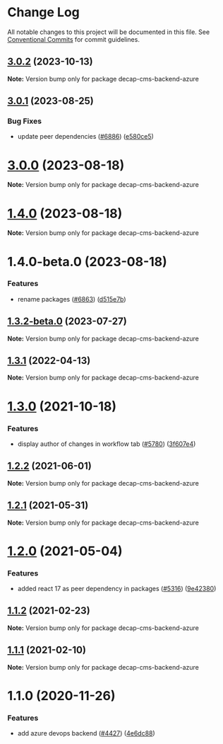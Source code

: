 # Change Log

All notable changes to this project will be documented in this file.
See [Conventional Commits](https://conventionalcommits.org) for commit guidelines.

## [3.0.2](https://github.com/decaporg/decap-cms/compare/decap-cms-backend-azure@3.0.1...decap-cms-backend-azure@3.0.2) (2023-10-13)

**Note:** Version bump only for package decap-cms-backend-azure





## [3.0.1](https://github.com/decaporg/decap-cms/compare/decap-cms-backend-azure@3.0.0...decap-cms-backend-azure@3.0.1) (2023-08-25)


### Bug Fixes

* update peer dependencies ([#6886](https://github.com/decaporg/decap-cms/issues/6886)) ([e580ce5](https://github.com/decaporg/decap-cms/commit/e580ce52ce5f80fa040e8fbcab7fed0744f4f695))





# [3.0.0](https://github.com/decaporg/decap-cms/compare/decap-cms-backend-azure@1.4.0...decap-cms-backend-azure@3.0.0) (2023-08-18)

**Note:** Version bump only for package decap-cms-backend-azure





# [1.4.0](https://github.com/decaporg/decap-cms/compare/decap-cms-backend-azure@1.4.0-beta.0...decap-cms-backend-azure@1.4.0) (2023-08-18)

**Note:** Version bump only for package decap-cms-backend-azure





# 1.4.0-beta.0 (2023-08-18)


### Features

* rename packages ([#6863](https://github.com/decaporg/decap-cms/issues/6863)) ([d515e7b](https://github.com/decaporg/decap-cms/commit/d515e7bd33216a775d96887b08c4f7b1962941bb))





## [1.3.2-beta.0](https://github.com/decaporg/decap-cms/compare/decap-cms-backend-azure@1.3.1...decap-cms-backend-azure@1.3.2-beta.0) (2023-07-27)

**Note:** Version bump only for package decap-cms-backend-azure





## [1.3.1](https://github.com/decaporg/decap-cms/compare/decap-cms-backend-azure@1.3.0...decap-cms-backend-azure@1.3.1) (2022-04-13)

**Note:** Version bump only for package decap-cms-backend-azure





# [1.3.0](https://github.com/decaporg/decap-cms/compare/decap-cms-backend-azure@1.2.2...decap-cms-backend-azure@1.3.0) (2021-10-18)


### Features

* display author of changes in workflow tab ([#5780](https://github.com/decaporg/decap-cms/issues/5780)) ([3f607e4](https://github.com/decaporg/decap-cms/commit/3f607e41d9c4d8fe5329a9ab6841cada7742825e))





## [1.2.2](https://github.com/decaporg/decap-cms/tree/master/packages/decap-cms-backend-azure/compare/decap-cms-backend-azure@1.2.1...decap-cms-backend-azure@1.2.2) (2021-06-01)

**Note:** Version bump only for package decap-cms-backend-azure





## [1.2.1](https://github.com/decaporg/decap-cms/tree/master/packages/decap-cms-backend-azure/compare/decap-cms-backend-azure@1.2.0...decap-cms-backend-azure@1.2.1) (2021-05-31)

**Note:** Version bump only for package decap-cms-backend-azure





# [1.2.0](https://github.com/decaporg/decap-cms/tree/master/packages/decap-cms-backend-azure/compare/decap-cms-backend-azure@1.1.2...decap-cms-backend-azure@1.2.0) (2021-05-04)


### Features

* added react 17 as peer dependency in packages ([#5316](https://github.com/decaporg/decap-cms/tree/master/packages/decap-cms-backend-azure/issues/5316)) ([9e42380](https://github.com/decaporg/decap-cms/tree/master/packages/decap-cms-backend-azure/commit/9e423805707321396eec137f5b732a5b07a0dd3f))





## [1.1.2](https://github.com/decaporg/decap-cms/tree/master/packages/decap-cms-backend-azure/compare/decap-cms-backend-azure@1.1.1...decap-cms-backend-azure@1.1.2) (2021-02-23)

**Note:** Version bump only for package decap-cms-backend-azure





## [1.1.1](https://github.com/decaporg/decap-cms/tree/master/packages/decap-cms-backend-azure/compare/decap-cms-backend-azure@1.1.0...decap-cms-backend-azure@1.1.1) (2021-02-10)

**Note:** Version bump only for package decap-cms-backend-azure





# 1.1.0 (2020-11-26)


### Features

* add azure devops backend ([#4427](https://github.com/decaporg/decap-cms/tree/master/packages/decap-cms-backend-azure/issues/4427)) ([4e6dc88](https://github.com/decaporg/decap-cms/tree/master/packages/decap-cms-backend-azure/commit/4e6dc88efb1dae4cf6137730c3b4fb6d0f75a8cc))
